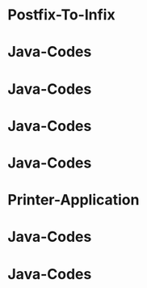# Postfix-To-Infix
# Java-Codes
# Java-Codes
# Java-Codes
# Java-Codes
# Printer-Application
# Java-Codes
# Java-Codes
